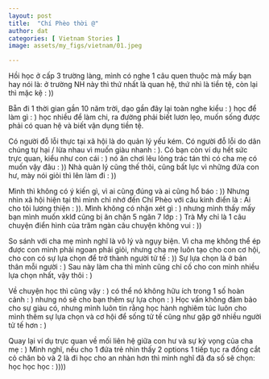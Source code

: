 ```yaml
---
layout: post
title:  "Chí Phèo thời @"
author: dat
categories: [ Vietnam Stories ]
image: assets/my_figs/vietnam/01.jpeg

---
```




Hồi học ở cấp 3 trường làng, mình có nghe 1 câu quen thuộc mà mấy bạn hay nói là: ở trường NH này thì thứ nhất là quan hệ, thứ nhì là tiền tệ, còn lại thì mặc kệ : ))


Bẵn đi 1 thời gian gần 10 năm trời, dạo gần đây lại toàn nghe kiểu : ) học để làm gì : ) học nhiều để làm chi, ra đường phải biết lươn lẹo, muốn sống được phải có quan hệ và biết vận dụng tiền tệ.


Có người đỗ lỗi thực tại xã hội là do quản lý yếu kém. Có người đỗ lỗi do dân chúng tự hại / lừa nhau  vì muốn giàu nhanh : ). Có bạn còn ví dụ hết sức trực quan, kiểu như con cái : ) nó ăn chơi lêu lỏng trác tán thì có cha mẹ có muốn vậy đâu : )) Nhà quản lý cũng thế thôi, cũng bất lực vì những đứa con hư, mày nói giỏi thì lên làm đi : ))


Mình thì không có ý kiến gì, vì ai cũng đúng và ai cũng hổ báo : )) Nhưng nhìn xã hội hiện tại thì mình chỉ nhớ đến Chí Phèo với câu kinh điển là : Ai cho tôi lương thiện : )). Mình không có nhận xét gì : ) nhưng mình thấy mấy bạn mình muốn xklđ cũng bị ăn chặn  5 ngăn 7 lớp : ) Trà My chỉ là 1 câu chuyện điển hình của trăm ngàn câu chuyện không vui : )) 


So sánh với cha mẹ mình nghĩ là vô lý và ngụy biện. Vì cha mẹ không thể ép được con mình phải ngoan phải giỏi, nhưng cha mẹ luôn tạo cho con cơ hội, cho con có sự lựa chọn để trở thành người tử tế : )) Sự lựa chọn là ở bản thân mỗi người : ) Sau này làm cha thì mình cũng chỉ cố cho con mình nhiều lựa chọn nhất, vậy thôi : )


Về chuyện học thì cũng vậy : ) có thể nó không hữu ích trong 1 số hoàn cảnh : ) nhưng nó sẽ cho bạn thêm sự lựa chọn : ) Học vấn không đảm bảo cho sự giàu có, nhưng mình luôn tin rằng học hành nghiêm túc luôn cho mình thêm sự lựa chọn và cơ hội để sống tử tế cũng như gặp gỡ nhiều người tử tế hơn : )


Quay lại ví dụ trực quan về mối liên hệ giữa con hư và sự kỳ vọng của cha mẹ : ) Mình nghĩ, nếu cho 1 đứa trẻ nhìn thấy 2 options 1 tiếp tục ra đồng cắt cỏ chăn bò và 2 là đi học cho an nhàn hơn thì mình nghĩ đã đa số sẽ chọn:  học học học : ))))

